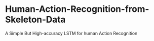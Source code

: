 # Human-Action-Recognition-from-Skeleton-Data
A Simple But High-accuracy LSTM for human Action Recognition 
